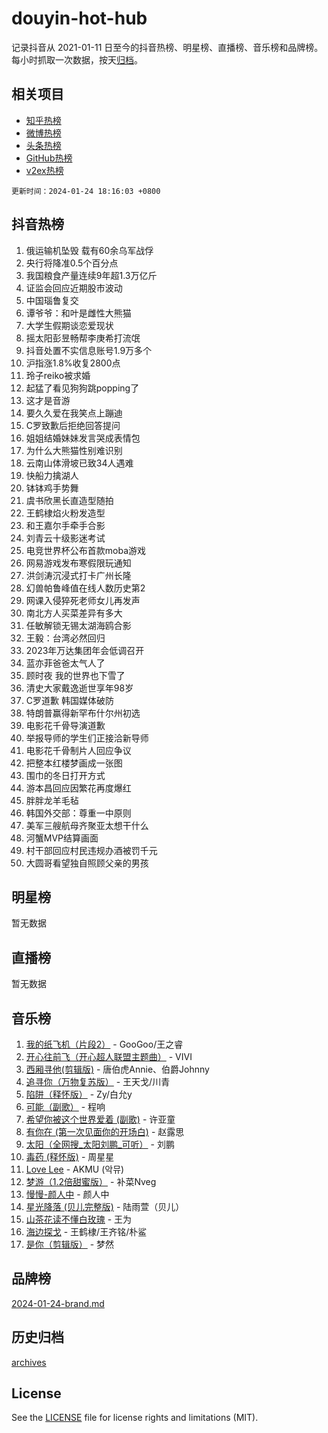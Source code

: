 # douyin-hot-hub

记录抖音从 2021-01-11 日至今的抖音热榜、明星榜、直播榜、音乐榜和品牌榜。每小时抓取一次数据，按天[归档](archives)。

## 相关项目

- [知乎热榜](https://github.com/lonnyzhang423/zhihu-hot-hub)
- [微博热榜](https://github.com/lonnyzhang423/weibo-hot-hub)
- [头条热榜](https://github.com/lonnyzhang423/toutiao-hot-hub)
- [GitHub热榜](https://github.com/lonnyzhang423/github-hot-hub)
- [v2ex热榜](https://github.com/lonnyzhang423/v2ex-hot-hub)


`更新时间：2024-01-24 18:16:03 +0800`

## 抖音热榜

1. 俄运输机坠毁 载有60余乌军战俘
1. 央行将降准0.5个百分点
1. 我国粮食产量连续9年超1.3万亿斤
1. 证监会回应近期股市波动
1. 中国瑙鲁复交
1. 谭爷爷：和叶是雌性大熊猫
1. 大学生假期谈恋爱现状
1. 摇太阳彭昱畅帮李庚希打流氓
1. 抖音处置不实信息账号1.9万多个
1. 沪指涨1.8%收复2800点
1. 玲子reiko被求婚
1. 起猛了看见狗狗跳popping了
1. 这才是音游
1. 要久久爱在我笑点上蹦迪
1. C罗致歉后拒绝回答提问
1. 姐姐结婚妹妹发言哭成表情包
1. 为什么大熊猫性别难识别
1. 云南山体滑坡已致34人遇难
1. 快船力擒湖人
1. 钵钵鸡手势舞
1. 虞书欣黑长直造型随拍
1. 王鹤棣焰火粉发造型
1. 和王嘉尔手牵手合影
1. 刘青云十级影迷考试
1. 电竞世界杯公布首款moba游戏
1. 网易游戏发布寒假限玩通知
1. 洪剑涛沉浸式打卡广州长隆
1. 幻兽帕鲁峰值在线人数历史第2
1. 网课入侵猝死老师女儿再发声
1. 南北方人买菜差异有多大
1. 任敏解锁无锡太湖海鸥合影
1. 王毅：台湾必然回归
1. 2023年万达集团年会低调召开
1. 蓝亦菲爸爸太气人了
1. 顾时夜 我的世界也下雪了
1. 清史大家戴逸逝世享年98岁
1. C罗道歉 韩国媒体破防
1. 特朗普赢得新罕布什尔州初选
1. 电影花千骨导演道歉
1. 举报导师的学生们正接洽新导师
1. 电影花千骨制片人回应争议
1. 把整本红楼梦画成一张图
1. 围巾的冬日打开方式
1. 游本昌回应因繁花再度爆红
1. 胖胖龙羊毛毡
1. 韩国外交部：尊重一中原则
1. 美军三艘航母齐聚亚太想干什么
1. 河蟹MVP结算画面
1. 村干部回应村民违规办酒被罚千元
1. 大圆哥看望独自照顾父亲的男孩

## 明星榜

暂无数据

## 直播榜

暂无数据

## 音乐榜

1. [我的纸飞机（片段2）](https://sf3-cdn-tos.douyinstatic.com/obj/tos-cn-ve-2774/oM2ZrKcg2CD5AeRB2gkeXOFB1IxAGJdZPazYHf) - GooGoo/王之睿
1. [开心往前飞（开心超人联盟主题曲）](https://sf3-cdn-tos.douyinstatic.com/obj/tos-cn-ve-2774/9d8fb7c82cf1421fb93a9fe925275e0a) - VIVI
1. [西厢寻他(剪辑版)](https://sf86-cdn-tos.douyinstatic.com/obj/tos-cn-ve-2774/oUsAVfAQKlRNxEv5qxvIB8o5qmIWUcXbzJKJhw) - 唐伯虎Annie、伯爵Johnny
1. [追寻你（万物复苏版）](https://sf86-cdn-tos.douyinstatic.com/obj/tos-cn-ve-2774/oYeAZJsbjIDit9APmBg8u6uDUQnHmoCf3gbo74) - 王天戈/川青
1. [陷阱（释怀版）](https://sf86-cdn-tos.douyinstatic.com/obj/tos-cn-ve-2774/oE8C21LeZrzKLDFfQYgMzx4GAIHageG5IzayY7) - Zy/白允y
1. [可能（副歌）](https://sf3-cdn-tos.douyinstatic.com/obj/tos-cn-ve-2774/cde1731888894259b333569393c2fb51) - 程响
1. [希望你被这个世界爱着 (副歌)](https://sf86-cdn-tos.douyinstatic.com/obj/tos-cn-ve-2774/oUHCmWQfZlE3QQBKBeD8rCFLpJzPgCpImhsxMt) - 许亚童
1. [有你在 (第一次见面你的开场白)](https://sf86-cdn-tos.douyinstatic.com/obj/tos-cn-ve-2774/oAthrQ3ClJBfI57uBoFEgNDYtNCZ0TSYQQfxQ0) - 赵露思
1. [太阳（全网搜_太阳刘鹏_可听）](https://sf86-cdn-tos.douyinstatic.com/obj/tos-cn-ve-2774/ogWbyIQnlBFImVbeDocRdCIYtBHlbJXgfZMvgz) - 刘鹏
1. [毒药 (释怀版)](https://sf3-cdn-tos.douyinstatic.com/obj/tos-cn-ve-2774/oYILMEAzspdZBIzy4frJNB8ZHPHWAhiwowd4Ad) - 周星星
1. [Love Lee](https://sf86-cdn-tos.douyinstatic.com/obj/tos-cn-ve-2774/o05GbkJGbCBTdDnMtB0fwOYgkeZp23vrWQDQBS) - AKMU (악뮤)
1. [梦游（1.2倍甜蜜版）](https://sf3-cdn-tos.douyinstatic.com/obj/tos-cn-ve-2774/o4gyAUm8hwufoEABmwVIiQtHsFuGzAEEWtNMzo) - 补菜Nveg
1. [慢慢-颜人中](https://sf86-cdn-tos.douyinstatic.com/obj/tos-cn-ve-2774/ocjHNfBXdBxQNC8ZGAeoLMFTUgtBg8bkExunDC) - 颜人中
1. [星光降落 (贝儿完整版)](https://sf6-cdn-tos.douyinstatic.com/obj/tos-cn-ve-2774/okwB9hAwyAtsFFkFBzAX1hOOfQuIoMNs0W2Mwr) - 陆雨萱（贝儿）
1. [山茶花读不懂白玫瑰](https://sf86-cdn-tos.douyinstatic.com/obj/tos-cn-ve-2774/osfn8B7DktrRHEPJgPCfDbw7QDQEkwC16BxZg9) - 王为
1. [海边探戈](https://sf3-cdn-tos.douyinstatic.com/obj/tos-cn-ve-2774/os9gE0VQCGqt6VQkZDyBBYvfSDY0QFe3vVmubn) - 王鹤棣/王齐铭/朴鲨
1. [是你（剪辑版）](https://sf6-cdn-tos.douyinstatic.com/obj/tos-cn-ve-2774/46019dae783c4c969944217fe1cfafc4) - 梦然

## 品牌榜

[2024-01-24-brand.md](archives/2024-01-24-brand.md)

## 历史归档

[archives](archives)

## License

See the [LICENSE](LICENSE) file for license rights and limitations (MIT).
